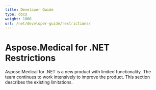 ```yaml
---
title: Developer Guide
type: docs
weight: 1000
url: /net/developer-guide/restrictions/
---
```


# Aspose.Medical for .NET Restrictions

Aspose.Medical for .NET is a new product with limited functionality. The team continues to work intensively to improve the product. This section describes the existing limitations.